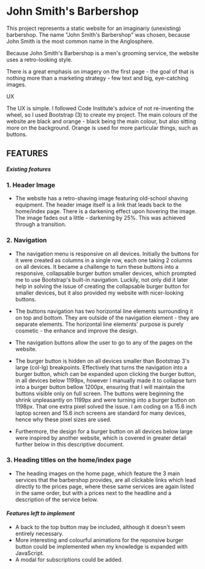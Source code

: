 <h1>John Smith's Barbershop</h1>

This project represents a static website for an imaginariy (unexisting) barbershop.
The name "John Smith's Barbershop" was chosen, because John Smith is the most common name in the Anglosphere.

Because John Smith's Barbershop is a men's grooming service, the website uses a retro-looking style.

There is a great emphasis on imagery on the first page - the goal of that is nothing more than a marketing strategy - few text and big, eye-catching images.

UX

The UX is simple. I followed Code Institute's advice of not re-inventing the wheel, so I used Bootstrap (3) to create my project. 
The main colours of the website are black and orange - black being the main colour, but also sitting more on the background. Orange is used for more
particular things, such as buttons.

<h2>FEATURES</h2>

<h4><i>Existing features</i></h4>

<h3>1. Header Image</h3>

- The website has a retro-shaving image featuring old-school shaving equipment. The header image itself is a link that leads back to the home/index page.
There is a darkening effect upon hovering the image. The image fades out a little - darkening by 25%. This was achieved through a transition.

<h3>2. Navigation</h3>

- The navigation menu is responsive on all devices. Initially the buttons for it were created as columns in a single row, each one taking 2 columns on all devices.
It became a challenge to turn these buttons into a responsive, collapsable burger button smaller devices, which prompted me to use Bootstrap's built-in navigation.
Luckily, not only did it later help in solving the issue of creating the collapsable burger button for smaller devices, but it also provided my website with nicer-looking
buttons.

- The buttons navigation has two horizontal line elements surrounding it on top and bottom. They are outside of the navigation element - 
they are separate elements. The horizontal line elements' purpose is purely cosmetic - the enhance and improve the design.

- The navigation buttons allow the user to go to any of the pages on the website.

- The burger button is hidden on all devices smaller than Bootstrap 3's large (col-lg) breakpoints. Effectively that turns the navigation
into a burger button, which can be expanded upon clicking the burger button, in all devices below 1199px, however I manually made it to collapse
turn into a burger button bellow 1200px, ensuring that I will maintain the buttons visible only on full screen.
The buttons were beginning the shrink unpleasantly on 1199px and were turning into a burger button on 1198px. That one extra pixel solved
the issue. I am coding on a 15.6 inch laptop screen and 15.6 inch screens are standard for many devices, hence why these pixel sizes are used.

- Furthermore, the design for a burger button on all devices below large were inspired by another website, which is covered in greater detail
further below in this descriptive document.

<h3>3. Heading titles on the home/index page</h3>

- The heading images on the home page, which feature the 3 main services that the barbershop provides, are all clickable links which lead
directly to the prices page, where these same services are again listed in the same order, but with a prices next to the headline and a
description of the service below.

<h4><i>Features left to implement</i></h4>

- A back to the top button may be included, although it doesn't seem entirely necessary.
- More interesting and colourful animations for the reponsive burger button could be implemented when my knowledge is expanded with JavaScript. 
- A modal for subscriptions could be added.


